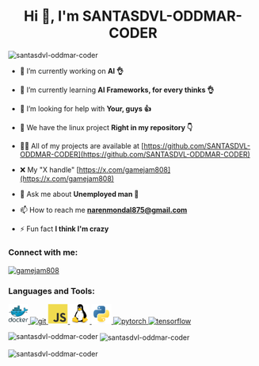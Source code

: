<h1 align="center">Hi 👋, I'm SANTASDVL-ODDMAR-CODER</h1>
<p align="left"> <img src="https://komarev.com/ghpvc/?username=santasdvl-oddmar-coder&label=Profile%20views&color=0e75b6&style=flat" alt="santasdvl-oddmar-coder" /> </p>

- 🔭 I’m currently working on **AI 👌**

- 🌱 I’m currently learning **AI Frameworks, for every thinks 👌**

- 🤝 I’m looking for help with **Your, guys 👍**

- 💾 We have the linux project **Right in my repository 👇**

- 👨‍💻 All of my projects are available at [https://github.com/SANTASDVL-ODDMAR-CODER](https://github.com/SANTASDVL-ODDMAR-CODER)

- ❌ My "X handle" [https://x.com/gamejam808](https://x.com/gamejam808)

- 💬 Ask me about **Unemployed man 🫴**

- 📫 How to reach me **narenmondal875@gmail.com**

- ⚡ Fun fact **I think I'm crazy**

<h3 align="left">Connect with me:</h3>
<p align="left">
<a href="https://twitter.com/gamejam808" target="blank"><img align="center" src="https://raw.githubusercontent.com/rahuldkjain/github-profile-readme-generator/master/src/images/icons/Social/twitter.svg" alt="gamejam808" height="30" width="40" /></a>
</p>

<h3 align="left">Languages and Tools:</h3>
<p align="left"> <a href="https://www.docker.com/" target="_blank" rel="noreferrer"> <img src="https://raw.githubusercontent.com/devicons/devicon/master/icons/docker/docker-original-wordmark.svg" alt="docker" width="40" height="40"/> </a> <a href="https://git-scm.com/" target="_blank" rel="noreferrer"> <img src="https://www.vectorlogo.zone/logos/git-scm/git-scm-icon.svg" alt="git" width="40" height="40"/> </a> <a href="https://developer.mozilla.org/en-US/docs/Web/JavaScript" target="_blank" rel="noreferrer"> <img src="https://raw.githubusercontent.com/devicons/devicon/master/icons/javascript/javascript-original.svg" alt="javascript" width="40" height="40"/> </a> <a href="https://www.linux.org/" target="_blank" rel="noreferrer"> <img src="https://raw.githubusercontent.com/devicons/devicon/master/icons/linux/linux-original.svg" alt="linux" width="40" height="40"/> </a> <a href="https://www.python.org" target="_blank" rel="noreferrer"> <img src="https://raw.githubusercontent.com/devicons/devicon/master/icons/python/python-original.svg" alt="python" width="40" height="40"/> </a> <a href="https://pytorch.org/" target="_blank" rel="noreferrer"> <img src="https://www.vectorlogo.zone/logos/pytorch/pytorch-icon.svg" alt="pytorch" width="40" height="40"/> </a> <a href="https://www.tensorflow.org" target="_blank" rel="noreferrer"> <img src="https://www.vectorlogo.zone/logos/tensorflow/tensorflow-icon.svg" alt="tensorflow" width="40" height="40"/> </a> </p>

<p><img align="left" src="https://github-readme-stats.vercel.app/api/top-langs?username=santasdvl-oddmar-coder&show_icons=true&locale=en&layout=compact" alt="santasdvl-oddmar-coder" /></p>

<p>&nbsp;<img align="center" src="https://github-readme-stats.vercel.app/api?username=santasdvl-oddmar-coder&show_icons=true&locale=en" alt="santasdvl-oddmar-coder" /></p>

<p><img align="center" src="https://github-readme-streak-stats.herokuapp.com/?user=santasdvl-oddmar-coder&" alt="santasdvl-oddmar-coder" /></p>

